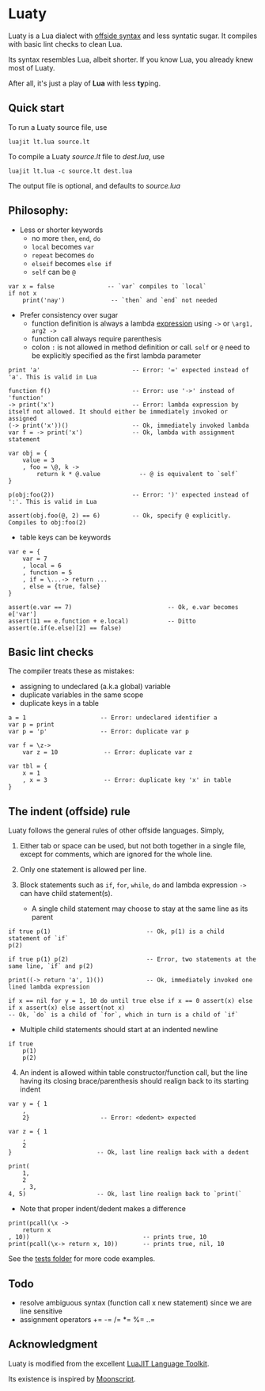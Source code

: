 
Luaty
====

Luaty is a Lua dialect with [offside syntax](https://en.wikipedia.org/wiki/Off-side_rule) and less syntatic sugar.
It compiles with basic lint checks to clean Lua.

Its syntax resembles Lua, albeit shorter.
If you know Lua, you already knew most of Luaty.

After all, it's just a play of **Lua** with less **ty**ping.


Quick start
---

To run a Luaty source file, use
```
luajit lt.lua source.lt
```

To compile a Luaty *source.lt* file to *dest.lua*, use
```
luajit lt.lua -c source.lt dest.lua
```
The output file is optional, and defaults to *source.lua*



Philosophy:
---

- Less or shorter keywords
  * no more `then`, `end`, `do`
  * `local` becomes `var`
  * `repeat` becomes `do`
  * `elseif` becomes `else if`
  * `self` can be `@`

```
var x = false               -- `var` compiles to `local`
if not x
	print('nay')             -- `then` and `end` not needed

```

- Prefer consistency over sugar
  * function definition is always a lambda [expression](https://www.lua.org/manual/5.1/manual.html#2.5.9) using  `->` or `\arg1, arg2 ->`
  * function call always require parenthesis
  * colon `:` is not allowed in method definition or call. `self` or `@` need to be explicitly specified as the first lambda parameter

```
print 'a'                          -- Error: '=' expected instead of 'a'. This is valid in Lua

function f()                       -- Error: use '->' instead of 'function'
-> print('x')                      -- Error: lambda expression by itself not allowed. It should either be immediately invoked or assigned
(-> print('x'))()                  -- Ok, immediately invoked lambda
var f = -> print('x')              -- Ok, lambda with assignment statement

var obj = {
	value = 3
	, foo = \@, k ->
		return k * @.value           -- @ is equivalent to `self`
}

p(obj:foo(2))                      -- Error: ')' expected instead of ':'. This is valid in Lua

assert(obj.foo(@, 2) == 6)         -- Ok, specify @ explicitly. Compiles to obj:foo(2)

```

- table keys can be keywords

```
var e = {
	var = 7
	, local = 6
	, function = 5
	, if = \...-> return ...
	, else = {true, false}
}

assert(e.var == 7)                           -- Ok, e.var becomes e['var']
assert(11 == e.function + e.local)           -- Ditto
assert(e.if(e.else)[2] == false)

```



Basic lint checks
---

The compiler treats these as mistakes:
  * assigning to undeclared (a.k.a global) variable 
  * duplicate variables in the same scope
  * duplicate keys in a table

```
a = 1                     -- Error: undeclared identifier a
var p = print
var p = 'p'               -- Error: duplicate var p

var f = \z->
	var z = 10             -- Error: duplicate var z

var tbl = {
	x = 1
	, x = 3                -- Error: duplicate key 'x' in table
}

```





The indent (offside) rule
---

Luaty follows the general rules of other offside languages. Simply,

1. Either tab or space can be used, but not both together in a single file, except for comments, which are ignored for the whole line.
2. Only one statement is allowed per line.

3. Block statements such as `if`, `for`, `while`, `do` and lambda expression `->` can have child statement(s).
   - A single child statement may choose to stay at the same line as its parent
```
if true p(1)                           -- Ok, p(1) is a child statement of `if`
p(2)

if true p(1) p(2)                      -- Error, two statements at the same line, `if` and p(2)

print((-> return 'a', 1)())            -- Ok, immediately invoked one lined lambda expression

if x == nil for y = 1, 10 do until true else if x == 0 assert(x) else if x assert(x) else assert(not x)
-- Ok, `do` is a child of `for`, which in turn is a child of `if`
```
   - Multiple child statements should start at an indented newline
```
if true
	p(1)
	p(2)

```
4. An indent is allowed within table constructor/function call, but the line having its closing brace/parenthesis should realign back to its starting indent
```
var y = { 1
	,
	2}                    -- Error: <dedent> expected

var z = { 1
	,
	2
}                        -- Ok, last line realign back with a dedent

print(
	1,
	2
	, 3,
4, 5)                    -- Ok, last line realign back to `print(`

```


* Note that proper indent/dedent makes a difference
```
print(pcall(\x ->
	return x
, 10))                                -- prints true, 10
print(pcall(\x-> return x, 10))       -- prints true, nil, 10

```


See the [tests folder](https://github.com/gnois/luaty/tree/master/tests) for more code examples.






Todo
---
* resolve ambiguous syntax (function call x new statement) since we are line sensitive
* assignment operators += -= /= *= %= ..=



Acknowledgment
---
Luaty is modified from the excellent [LuaJIT Language Toolkit](https://github.com/franko/luajit-lang-toolkit).

Its existence is inspired by [Moonscript](https://github.com/leafo/moonscript).
